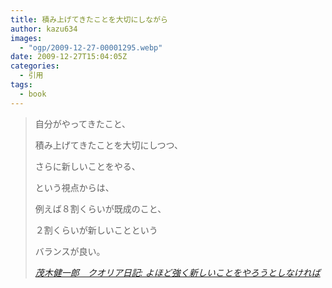 ```yaml
---
title: 積み上げてきたことを大切にしながら
author: kazu634
images:
  - "ogp/2009-12-27-00001295.webp"
date: 2009-12-27T15:04:05Z
categories:
  - 引用
tags:
  - book
---
```

<div class="section">
<blockquote title="茂木健一郎　クオリア日記" cite="http://kenmogi.cocolog-nifty.com/qualia/2009/12/post-35e7.html">
<p>
      自分がやってきたこと、
</p>

<p>
      積み上げてきたことを大切にしつつ、
</p>

<p>
      さらに新しいことをやる、
</p>

<p>
      という視点からは、
</p>

<p>
      例えば８割くらいが既成のこと、
</p>

<p>
      ２割くらいが新しいことという
</p>

<p>
      バランスが良い。
</p>

<p>
<cite><a href="http://kenmogi.cocolog-nifty.com/qualia/2009/12/post-35e7.html" onclick="__gaTracker('send', 'event', 'outbound-article', 'http://kenmogi.cocolog-nifty.com/qualia/2009/12/post-35e7.html', '茂木健一郎　クオリア日記: よほど強く新しいことをやろうとしなければ');" target="_blank">茂木健一郎　クオリア日記: よほど強く新しいことをやろうとしなければ</a></cite>
</p>
</blockquote>
</div>
